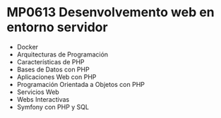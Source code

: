 <h1>MP0613 	Desenvolvemento web en entorno servidor</h1>
<ul>
  <li>Docker</li>
  <li>Arquitecturas de Programación</li>
  <li>Características de PHP</li>
  <li>Bases de Datos con PHP</li>
  <li>Aplicaciones Web con PHP</li>
  <li>Programación Orientada a Objetos con PHP</li>
  <li>Servicios Web</li>
  <li>Webs Interactivas</li>
  <li>Symfony con PHP y SQL</li>
</ul>
